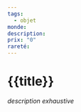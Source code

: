```yaml
---
tags:
  - objet
monde: 
description: 
prix: "0"
rareté:
---
```

# {{title}}
*description exhaustive*
